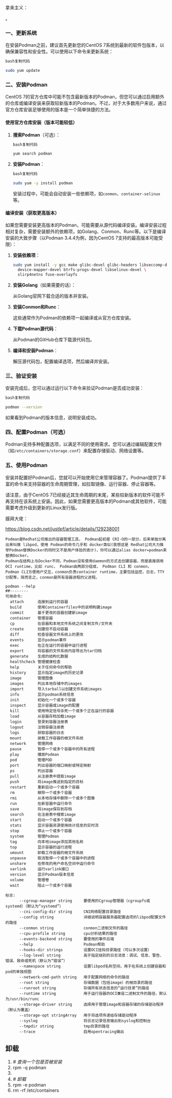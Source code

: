 拿来主义：

。

### 一、更新系统

在安装Podman之前，建议首先更新您的CentOS 7系统到最新的软件包版本，以确保兼容性和安全性。可以使用以下命令来更新系统：

```bash
bash复制代码

sudo yum update
```

### 二、安装Podman

CentOS 7的官方仓库中可能不包含最新版本的Podman，但您可以通过启用额外的仓库或编译安装来获取较新版本的Podman。不过，对于大多数用户来说，通过官方仓库安装足够使用的版本是一个简单快捷的方法。

#### 使用官方仓库安装（版本可能较低）

1. **搜索Podman**（可选）：

   ```bash
   bash复制代码
   
   yum search podman
   ```

2. **安装Podman**：

   ```bash
   bash复制代码
   
   sudo yum -y install podman
   ```

   安装过程中，可能会自动安装一些依赖项，如`conmon`、`container-selinux`等。

#### 编译安装（获取更高版本）

如果您需要安装更高版本的Podman，可能需要从源代码编译安装。编译安装过程相对复杂，需要安装额外的依赖项，如Golang、Conmon、Runc等。以下是编译安装的大致步骤（以Podman 3.4.4为例，因为CentOS 7支持的最高版本可能受限）：

1. **安装依赖项**：

   ```bash
   sudo yum install -y gcc make glibc-devel glibc-headers libseccomp-devel \  
     device-mapper-devel btrfs-progs-devel libselinux-devel \  
     slirp4netns fuse-overlayfs
   ```

2. **安装Golang**（如果需要的话）：

   从Golang官网下载合适的版本并安装。

3. **安装Conmon和Runc**：

   这些通常作为Podman的依赖项一起编译或从官方仓库安装。

4. **下载Podman源代码**：

   从Podman的GitHub仓库下载源代码包。

5. **编译和安装Podman**：

   解压源代码包，配置编译选项，然后编译并安装。

### 三、验证安装

安装完成后，您可以通过运行以下命令来验证Podman是否成功安装：

```bash
bash复制代码

podman --version
```

如果看到Podman的版本信息，说明安装成功。

### 四、配置Podman（可选）

Podman支持多种配置选项，以满足不同的使用需求。您可以通过编辑配置文件（如`/etc/containers/storage.conf`）来配置存储驱动、网络设置等。

### 五、使用Podman

安装并配置好Podman后，您就可以开始使用它来管理容器了。Podman提供了丰富的命令来支持容器的生命周期管理，如拉取镜像、运行容器、停止容器等。

请注意，由于CentOS 7已经接近其生命周期的末尾，某些较新版本的软件可能不再支持在该系统上安装。因此，如果您需要更高版本的Podman或其他软件，可能需要考虑升级到更新的Linux发行版。



膜拜大佬：

https://blog.csdn.net/justlpf/article/details/129238001

~~~
Podman是Redhat公司推出的容器管理工具， Podman起初是 CRI-O的一部分，后来单独分离出来叫做 libpod，使用 Podman的命令几乎和 docker类似(我想这是 Redhat公司大力推举Podman替换Docker的同时又不是用户体验的诡计)，你可以通过alias docker=podman来替换Docker。
Podman在结构上与Docker不同，Podman没有使用daemon的方式去创建容器，而是直接调用OCI runtime，比如 runc， Podman由两部分组成， Podman CLI 和 conmon， Podman CLI方便用户交互，conmon负责container runtime，主要包括监控，日志，TTY分配等，简而言之，conmon是所有容器进程的父进程。
~~~

~~~
podman --help
##--------
可用命令:
  attach      连接到运行的容器
  build       使用Containerfiles中的说明构建image
  commit      基于更改的容器创建新image
  container   管理容器
  cp          在容器和本地文件系统之间复制文件/文件夹
  create      创建但不启动容器
  diff        检查容器文件系统上的更改
  events      显示podman事件
  exec        在正在运行的容器中运行进程
  export      将容器的文件系统内容导出为tar归档
  generate    生成的结构化数据
  healthcheck 管理健康检查
  help        关于任何命令的帮助
  history     显示指定image的历史记录
  image       管理图像
  images      列出本地存储中的images
  import      导入tarball以创建文件系统images
  info        显示podman系统信息
  init        初始化一个或多个容器
  inspect     显示容器或image的配置
  kill        使用特定信号杀死一个或多个正在运行的容器
  load        从容器存档加载image
  login       登录到容器注册表
  logout      注销容器注册表
  logs        获取容器的日志
  mount       装载工作容器的根文件系统
  network     管理网络
  pause       暂停一个或多个容器中的所有进程
  play        播放Podman
  pod         管理POD
  port        列出容器的端口映射或特定映射
  ps          列出容器
  pull        从注册表中提取image
  push        将image推送到指定的目标
  restart     重新启动一个或多个容器
  rm          移除一个或多个容器
  rmi         从本地存储中删除一个或多个图像
  run         在新容器中运行命令
  save        将image保存到存档
  search      在注册表中搜索image
  start       启动一个或多个容器
  stats       显示容器资源使用统计信息的实时流
  stop        停止一个或多个容器
  system      管理Podman
  tag         向本地image添加其他名称
  top         显示容器的运行进程
  umount      卸载工作容器的根文件系统
  unpause     取消暂停一个或多个容器中的进程
  unshare     在修改的用户命名空间中运行命令
  varlink     运行varlink接口
  version     显示Podman版本信息
  volume      管理卷
  wait        阻止一个或多个容器
 
标志:
      --cgroup-manager string     要使用的Cgroup管理器（cgroupfs或systemd）（默认为“systemd”）
      --cni-config-dir string     CNI网络配置目录路径
      --config string             详细说明容器服务器配置选项的libpod配置文件的路径
      --conmon string             conmon二进制文件的路径
      --cpu-profile string        cpu分析结果的路径
      --events-backend string     要使用的事件后端
      --help                      Podman帮助
      --hooks-dir strings         设置OCI挂钩目录路径（可以多次设置）
      --log-level string          高于指定级别的日志消息：调试、信息、警告、错误、致命或死机（默认为“错误”）
      --namespace string          设置libpod名称空间，用于在系统上创建容器和pod的单独视图
      --network-cmd-path string   用于配置网络的命令的路径
      --root string               存储数据（包括image）的根目录的路径
      --runroot string            存储所有状态信息的“运行目录”的路径
      --runtime string            用于运行容器的OCI兼容二进制文件的路径，默认为/usr/bin/runc
      --storage-driver string     选择用于管理image和容器存储的存储驱动程序（默认为覆盖）
      --storage-opt stringArray   用于将选项传递给存储驱动程序
      --syslog                    将日志记录信息输出到syslog和控制台
      --tmpdir string             tmp目录的路径
      --trace                     启用opentracing输出

~~~

## 卸载

1. *# 查询一个包是否被安装*
2. rpm -q podman
3.  
4. *# 卸载*
5. rpm -e podman
6. rm -rf /etc/containers

~~~

~~~

